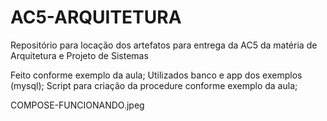 # AC5-ARQUITETURA
Repositório para locação dos artefatos para entrega da AC5 da matéria de Arquitetura e Projeto de Sistemas


Feito conforme exemplo da aula;
Utilizados banco e app dos exemplos (mysql);
Script para criação da procedure conforme exemplo da aula;

COMPOSE-FUNCIONANDO.jpeg
